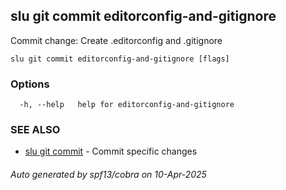 ## slu git commit editorconfig-and-gitignore

Commit change: Create .editorconfig and .gitignore

```
slu git commit editorconfig-and-gitignore [flags]
```

### Options

```
  -h, --help   help for editorconfig-and-gitignore
```

### SEE ALSO

* [slu git commit](slu_git_commit.md)	 - Commit specific changes

###### Auto generated by spf13/cobra on 10-Apr-2025
